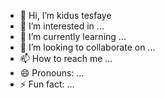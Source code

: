 - 👋 Hi, I’m kidus tesfaye
- 👀 I’m interested in ...
- 🌱 I’m currently learning ...
- 💞️ I’m looking to collaborate on ...
- 📫 How to reach me ...
- 😄 Pronouns: ...
- ⚡ Fun fact: ...

<!---
kkiduss/kkiduss is a ✨ special ✨ repository because its `README.md` (this file) appears on your GitHub profile.
You can click the Preview link to take a look at your changes.
--->
